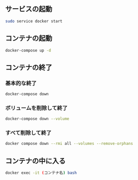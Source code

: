 ## サービスの起動 

```bash
sudo service docker start
```

## コンテナの起動

```bash
docker-compose up -d
```

## コンテナの終了

### 基本的な終了

```bash
docker-compose down
```

### ボリュームを削除して終了

```bash
docker-compose down --volume
```

### すべて削除して終了

```bash
docker compose down --rmi all --volumes --remove-orphans
```

## コンテナの中に入る

```bash
docker exec -it (コンテナ名) bash
```
